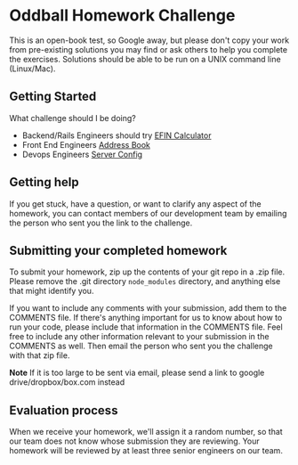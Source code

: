 # Oddball Homework Challenge

This is an open-book test, so Google away, but please don't copy your work from pre-existing solutions you may find or ask others to help you complete the exercises. Solutions should be able to be run on a UNIX command line (Linux/Mac).

## Getting Started

What challenge should I be doing?

- Backend/Rails Engineers should try [EFIN Calculator](/efin-calculator#efin-calculator)
- Front End Engineers [Address Book](/address-book)
- Devops Engineers [Server Config](/server-config)

## Getting help

If you get stuck, have a question, or want to clarify any aspect of the homework, you can contact members of our development team by emailing the person who sent you the link to the challenge.

## Submitting your completed homework

To submit your homework, zip up the contents of your git repo in a .zip file. Please remove the .git directory `node_modules` directory, and anything else that might identify you. 

If you want to include any comments with your submission, add them to the COMMENTS file. If there's anything important for us to know about how to run your code, please include that information in the COMMENTS file. Feel free to include any other information relevant to your submission in the COMMENTS as well. Then email the person who sent you the challenge with that zip file. 

**Note** If it is too large to be sent via email, please send a link to google drive/dropbox/box.com instead

## Evaluation process

When we receive your homework, we'll assign it a random number, so that our team does not know whose submission they are reviewing. Your homework will be reviewed by at least three senior engineers on our team.
